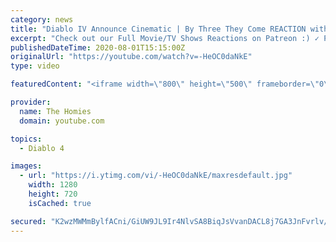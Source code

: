 ```yaml
---
category: news
title: "Diablo IV Announce Cinematic | By Three They Come REACTION with Magy"
excerpt: "Check out our Full Movie/TV Shows Reactions on Patreon :) ✓ PATREON - https://www.patreon.com/thehomiesreact If you just want to give support ✓ PayPal ..."
publishedDateTime: 2020-08-01T15:15:00Z
originalUrl: "https://youtube.com/watch?v=-HeOC0daNkE"
type: video

featuredContent: "<iframe width=\"800\" height=\"500\" frameborder=\"0\" src=\"https://www.youtube.com/embed/-HeOC0daNkE\" allow=\"accelerometer; autoplay; encrypted-media; gyroscope; picture-in-picture\" allowfullscreen></iframe>"

provider:
  name: The Homies
  domain: youtube.com

topics:
  - Diablo 4

images:
  - url: "https://i.ytimg.com/vi/-HeOC0daNkE/maxresdefault.jpg"
    width: 1280
    height: 720
    isCached: true

secured: "K2wzMWMmBylfACni/GiUW9JL9Ir4NlvSA8BiqJsVvanDACL8j7GA3JnFvrlv/MUhYetoqp336/tyYcn9jRLZvpJVh2yS36SsjxSCTeHp922ydukI97sOpGOxzMeKit8GElgr5mfR8Lqi8wd2D1H4ZdK2fc1pZdB2iqIrtvXFOnXpf7IlKaG1lrMEAOC3ux6WCxPWXlOx0gDp/62OzgVKCMjEXmTHm628NLUZw7vYGO/Myr0SRS/rfo7V7zy1NLOKrVj1zb0uMkfw+yRFO2wrZ8hj6jVxLuMDxYoOzJXJwA14XElvImJ2HuQhgrMXC041nvSATSlBJ48YtgXAn7KQ6KRo5mX0jD4jWpsghZj0a+GWOuV7FHb6p4ExQTp+8NeG0dJq1RwoD2k8A6S/fYDPdNids28/biVeAF/5JPf9el3QRLqvKi5FS0aNlieULXyp;CkrFsquzGE2yFKP/RRq75w=="
---
```


